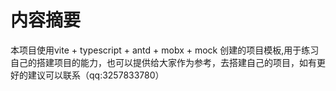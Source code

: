 <!--
 * @Author: meng xiang cheng 3257833780@qq.com
 * @Date: 2023-08-05 17:34:13
 * @LastEditors: meng xiang cheng 3257833780@qq.com
 * @LastEditTime: 2023-08-07 10:08:42
 * @FilePath: \react_coustom_app\README.md
 * @Description: 
-->
# 内容摘要
   本项目使用vite + typescript + antd + mobx + mock 创建的项目模板,用于练习自己的搭建项目的能力，也可以提供给大家作为参考，去搭建自己的项目，如有更好的建议可以联系（qq:3257833780）